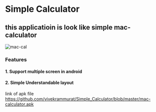 
# Simple Calculator
## this applicatioin is look like simple mac-calculator
![mac-cal](https://user-images.githubusercontent.com/32396933/44294680-a45c6180-a2b8-11e8-837f-35a07240191c.PNG)

### Features
#### 1. Support multiple screen in android
#### 2. Simple Understandable layout


link of apk file  https://github.com/vivekrammurat/Simple_Calculator/blob/master/mac-calculator.apk
